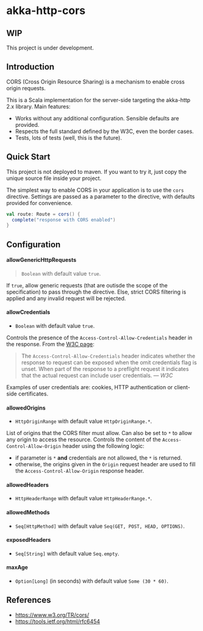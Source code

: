 # akka-http-cors

## WIP
This project is under development.

## Introduction
CORS (Cross Origin Resource Sharing) is a mechanism to enable cross origin requests.

This is a Scala implementation for the server-side targeting the akka-http 2.x library. Main features:
- Works without any additional configuration. Sensible defaults are provided.
- Respects the full standard defined by the W3C, even the border cases.
- Tests, lots of tests (well, this is the future).

## Quick Start
This project is not deployed to maven. If you want to try it, just copy the unique source file inside your project.

The simplest way to enable CORS in your application is to use the `cors` directive.
Settings are passed as a parameter to the directive, with defaults provided for convenience.
```scala
val route: Route = cors() {
  complete("response with CORS enabled")
}
```

## Configuration

#### allowGenericHttpRequests
> `Boolean` with default value `true`.

If `true`, allow generic requests (that are outisde the scope of the specification) to pass through the directive. Else, strict CORS filtering is applied and any invalid request will be rejected.

#### allowCredentials
- `Boolean` with default value `true`.

Controls the presence of the `Access-Control-Allow-Credentials` header in the response. From the [W3C page](https://www.w3.org/TR/cors/#access-control-allow-credentials-response-header):

> The `Access-Control-Allow-Credentials` header indicates whether the response to request can be exposed when the omit credentials flag is unset. When part of the response to a preflight request it indicates that the actual request can include user credentials. — _W3C_

Examples of user credentials are: cookies, HTTP authentication or client-side certificates.

#### allowedOrigins
- `HttpOriginRange` with default value `HttpOriginRange.*`.

List of origins that the CORS filter must allow. Can also be set to `*` to allow any origin to access the resource. Controls the content of the `Access-Control-Allow-Origin` header using the following logic:
* if parameter is `*` **and** credentials are not allowed, the `*` is returned.
* otherwise, the origins given in the `Origin` request header are used to fill the `Access-Control-Allow-Origin` response header.

#### allowedHeaders
- `HttpHeaderRange` with default value `HttpHeaderRange.*`.

#### allowedMethods
- `Seq[HttpMethod]` with default value `Seq(GET, POST, HEAD, OPTIONS)`.

#### exposedHeaders
- `Seq[String]` with default value `Seq.empty`.

#### maxAge
- `Option[Long]` (in seconds) with default value `Some (30 * 60)`.


## References
- https://www.w3.org/TR/cors/
- https://tools.ietf.org/html/rfc6454
